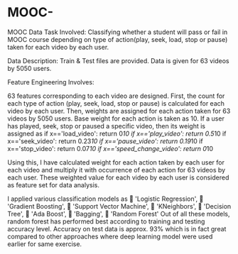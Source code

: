 # MOOC-
MOOC Data
Task Involved: Classifying whether a student will pass or fail in MOOC course depending on type of action(play, seek, load, stop or pause) taken for each video by each user.

Data Description: Train & Test files are provided. Data is given for 63 videos by 5050 users.

Feature Engineering Involves:

63 features corresponding to each video are designed. First, the count for each type of action (play, seek, load, stop or pause) is calculated for each video by each user. Then, weights are assigned for each action taken for 63 videos by 5050 users. Base weight for each action is taken as 10. If a user has played, seek, stop or paused a specific video, then its weight is assigned as 
if x=='load_video':
return 0*10
if x=='play_video':
return 0.5*10
if x=='seek_video':
return 0.23*10
if x=='pause_video':
return 0.19*10
if x=='stop_video':
return 0.07*10
if x=='speed_change_video':
return 0*10

Using this, I have calculated weight for each action taken by each user for each video and multiply it with occurrence of each action for 63 videos by each user. These weighted value for each video by each user is considered as feature set for data analysis.

I applied various classification models as 
	'Logistic Regression', 
	'Gradient Boosting', 
	'Support Vector Machine',
	'KNeighbors',
	'Decision Tree',
	'Ada Boost',
	'Bagging',
	'Random Forest'
Out of all these models, random forest has performed best according to training and testing accuracy level. Accuracy on test data is approx. 93% which is in fact great compared to other approaches where deep learning model were used earlier for same exercise.
